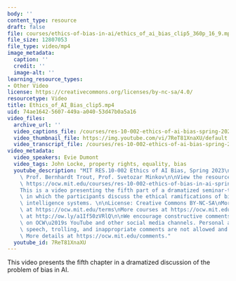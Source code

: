 ```yaml
---
body: ''
content_type: resource
draft: false
file: courses/ethics-of-bias-in-ai/ethics_of_ai_bias_clip5_360p_16_9.mp4
file_size: 12807053
file_type: video/mp4
image_metadata:
  caption: ''
  credit: ''
  image-alt: ''
learning_resource_types:
- Other Video
license: https://creativecommons.org/licenses/by-nc-sa/4.0/
resourcetype: Video
title: Ethics_of_AI_Bias_clip5.mp4
uid: 74ae1642-5607-449a-a040-53d47b0a5a16
video_files:
  archive_url: ''
  video_captions_file: /courses/res-10-002-ethics-of-ai-bias-spring-2023/ethics_of_ai_bias_clip5_captions.vtt
  video_thumbnail_file: https://img.youtube.com/vi/7ReT81XnaXU/default.jpg
  video_transcript_file: /courses/res-10-002-ethics-of-ai-bias-spring-2023/ethics_of_ai_bias_clip5_transcript.pdf
video_metadata:
  video_speakers: Evie Dumont
  video_tags: John Locke, property rights, equality, bias
  youtube_description: "MIT RES.10-002 Ethics of AI Bias, Spring 2023\nInstructors:\
    \ Prof. Bernhardt Trout, Prof. Svetozar Minkov\n\nView the resource on MIT OpenCourseWare:\
    \ https://ocw.mit.edu/courses/res-10-002-ethics-of-bias-in-ai-spring-2023/\n\n\
    This is a video presenting the fifth part of a dramatized seminar-type class session\
    \ in which the participants discuss the ethical ramifications of bias in artificial\
    \ intelligence systems. \n\nLicense: Creative Commons BY-NC-SA\nMore information\
    \ at https://ocw.mit.edu/terms\nMore courses at https://ocw.mit.edu\nSupport OCW\
    \ at http://ow.ly/a1If50zVRlQ\n\nWe encourage constructive comments and discussion\
    \ on OCW\u2019s YouTube and other social media channels. Personal attacks, hate\
    \ speech, trolling, and inappropriate comments are not allowed and may be removed.\
    \ More details at https://ocw.mit.edu/comments."
  youtube_id: 7ReT81XnaXU
---
```

This video presents the fifth chapter in a dramatized discussion of the problem of bias in AI.